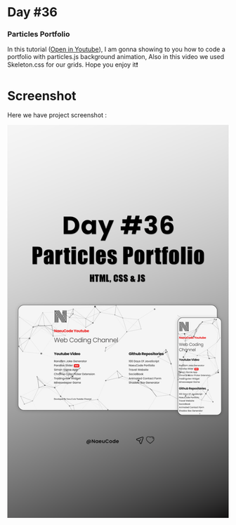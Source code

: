 # Day #36

### Particles Portfolio
In this tutorial ([Open in Youtube](https://youtu.be/F2SN69W0m0Q)), I am gonna showing to you how to code a portfolio with particles.js background animation, Also in this video we used Skeleton.css for our grids. Hope you enjoy it❗️

# Screenshot
Here we have project screenshot :

![screenshot](36-Screenshot.png)

